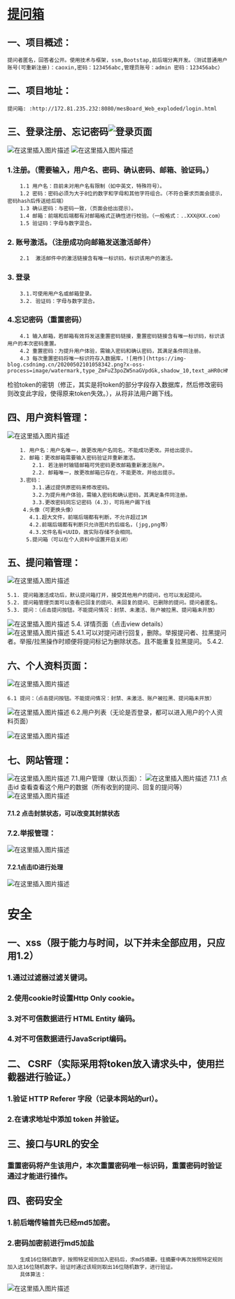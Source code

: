 # [提问箱](http://172.81.235.232:8080/mesBoard_Web_exploded/login.html)

## 一、项目概述：
    提问者匿名，回答者公开。使用技术与框架，ssm,Bootstap,前后端分离开发。（测试普通用户账号(可重新注册)：caoxin,密码：123456abc,管理员账号：admin 密码：123456abc）

## 二、项目地址：  
    提问箱: :http://172.81.235.232:8080/mesBoard_Web_exploded/login.html
   
## 三、登录注册、忘记密码![登录页面](https://img-blog.csdnimg.cn/20200502100751866.png?x-oss-process=image/watermark,type_ZmFuZ3poZW5naGVpdGk,shadow_10,text_aHR0cHM6Ly9ibG9nLmNzZG4ubmV0L3FxXzQzODA1MDUz,size_16,color_FFFFFF,t_70#pic_center)
![在这里插入图片描述](https://img-blog.csdnimg.cn/20200502101136601.png?x-oss-process=image/watermark,type_ZmFuZ3poZW5naGVpdGk,shadow_10,text_aHR0cHM6Ly9ibG9nLmNzZG4ubmV0L3FxXzQzODA1MDUz,size_16,color_FFFFFF,t_70#pic_center)
![在这里插入图片描述](https://img-blog.csdnimg.cn/20200502101258115.png?x-oss-process=image/watermark,type_ZmFuZ3poZW5naGVpdGk,shadow_10,text_aHR0cHM6Ly9ibG9nLmNzZG4ubmV0L3FxXzQzODA1MDUz,size_16,color_FFFFFF,t_70#pic_center)

  ###   1.注册。（需要输入，用户名、密码、确认密码、邮箱、验证码。）
        1.1 用户名：目前未对用户名有限制（如中英文，特殊符号）。
        1.2 密码：密码必须为大于8位的数字和字母和其他字符组合。（不符合要求页面会提示，密码hash后传送给后端）
        1.3 确认密码：与密码一致，（页面会给出提示）。
        1.4 邮箱：前端和后端都有对邮箱格式正确性进行校验。（一般格式：..XXX@XX.com）
        1.5 验证码：字母与数字混合。
  ###     2. 账号激活。（注册成功向邮箱发送激活邮件）
      	2.1  激活邮件中的激活链接含有唯一标识码，标识该用户的激活。
 ###   3. 登录  
      	3.1.可使用用户名或邮箱登录。
      	3.2. 验证码：字母与数字混合。
 ###   4.忘记密码（重置密码）
      	4.1 输入邮箱，若邮箱有效将发送重置密码链接，重置密码链接含有唯一标识码，标识该用户的本次密码重置。
      	4.2 重置密码：为提升用户体验，需输入密码和确认密码，其满足条件同注册。
      	4.3 每次重置密码将唯一标识符存入数据库，![用作](https://img-blog.csdnimg.cn/20200502101058342.png?x-oss-process=image/watermark,type_ZmFuZ3poZW5naGVpdGk,shadow_10,text_aHR0cHM6Ly9ibG9nLmNzZG4ubmV0L3FxXzQzODA1MDUz,size_16,color_FFFFFF,t_70#pic_center)
检验token的密钥（修正，其实是将token的部分字段存入数据库，然后修改密码则改变此字段，使得原来token失效。），从将非法用户踢下线。
      	
## 四、用户资料管理：
![在这里插入图片描述](https://img-blog.csdnimg.cn/20200502101731819.png?x-oss-process=image/watermark,type_ZmFuZ3poZW5naGVpdGk,shadow_10,text_aHR0cHM6Ly9ibG9nLmNzZG4ubmV0L3FxXzQzODA1MDUz,size_16,color_FFFFFF,t_70#pic_center)

		1. 用户名：用户名唯一，故更改用户名同名，不能成功更改。并给出提示。
		2. 邮箱：更改邮箱需要输入密码验证并重新激活。
			2.1. 若注册时输错邮箱可凭密码更改邮箱重新激活账户。
			2.2. 邮箱唯一，故更改邮箱已存在，不能更改，并给出提示。
		3.密码：
		 	3.1.通过提供原密码来修改密码。
		 	3.2.为提升用户体验，需输入密码和确认密码，其满足条件同注册。
		 	3.3.更改密码同忘记密码（4.3），可将用户踢下线
		 4.头像（可更换头像）
		   4.1.超大文件，前端后端都有判断，不允许超过1M
		   4.2.前端后端都有判断只允许图片的后缀名，(jpg,png等）
		   4.3.文件名有+UUID，故实际存储不会相同。
		  5.提问箱（可以在个人资料中设置开启关闭）
		  
## 五、提问箱管理：
![在这里插入图片描述](https://img-blog.csdnimg.cn/20200502162302207.png?x-oss-process=image/watermark,type_ZmFuZ3poZW5naGVpdGk,shadow_10,text_aHR0cHM6Ly9ibG9nLmNzZG4ubmV0L3FxXzQzODA1MDUz,size_16,color_FFFFFF,t_70#pic_center)

	5.1. 提问箱激活成功后，默认提问箱打开，接受其他用户的提问，也可以发起提问。
	5.2. 提问箱管理页面可以查看已回复的提问、未回复的提问、已删除的提问。提问者匿名。
	5.3. 提问：（点击提问按钮。不能提问情况：封禁、未激活、账户被拉黑、提问箱未开放）
![在这里插入图片描述](https://img-blog.csdnimg.cn/20200502162844735.png?x-oss-process=image/watermark,type_ZmFuZ3poZW5naGVpdGk,shadow_10,text_aHR0cHM6Ly9ibG9nLmNzZG4ubmV0L3FxXzQzODA1MDUz,size_16,color_FFFFFF,t_70)
 5.4. 详情页面（点击view details）
		![在这里插入图片描述](https://img-blog.csdnimg.cn/2020050216584433.png?x-oss-process=image/watermark,type_ZmFuZ3poZW5naGVpdGk,shadow_10,text_aHR0cHM6Ly9ibG9nLmNzZG4ubmV0L3FxXzQzODA1MDUz,size_16,color_FFFFFF,t_70)
	5.4.1.可以对提问进行回复，删除。举报提问者、拉黑提问者。举报/拉黑操作时顺便将提问标记为删除状态。且不能重复拉黑提问。
	5.4.2.

## 六、个人资料页面：
![在这里插入图片描述](https://img-blog.csdnimg.cn/20200502212943952.png?x-oss-process=image/watermark,type_ZmFuZ3poZW5naGVpdGk,shadow_10,text_aHR0cHM6Ly9ibG9nLmNzZG4ubmV0L3FxXzQzODA1MDUz,size_16,color_FFFFFF,t_70)


	6.1 提问：（点击提问按钮。不能提问情况：封禁、未激活、账户被拉黑、提问箱未开放）
![在这里插入图片描述](https://img-blog.csdnimg.cn/20200502162844735.png?x-oss-process=image/watermark,type_ZmFuZ3poZW5naGVpdGk,shadow_10,text_aHR0cHM6Ly9ibG9nLmNzZG4ubmV0L3FxXzQzODA1MDUz,size_16,color_FFFFFF,t_70)
  6.2.用户列表（无论是否登录，都可以进入用户的个人资料页面）

![在这里插入图片描述](https://img-blog.csdnimg.cn/20200502213238185.png)
## 七、网站管理：
![在这里插入图片描述](https://img-blog.csdnimg.cn/20200502222551383.png?x-oss-process=image/watermark,type_ZmFuZ3poZW5naGVpdGk,shadow_10,text_aHR0cHM6Ly9ibG9nLmNzZG4ubmV0L3FxXzQzODA1MDUz,size_16,color_FFFFFF,t_70)
7.1.用户管理（默认页面）：
![在这里插入图片描述](https://img-blog.csdnimg.cn/2020050222275959.png?x-oss-process=image/watermark,type_ZmFuZ3poZW5naGVpdGk,shadow_10,text_aHR0cHM6Ly9ibG9nLmNzZG4ubmV0L3FxXzQzODA1MDUz,size_16,color_FFFFFF,t_70)
	7.1.1 点击id
		查看查看这个用户的数据（所有收到的提问、回复的提问等）
		![在这里插入图片描述](https://img-blog.csdnimg.cn/20200502230010895.png?x-oss-process=image/watermark,type_ZmFuZ3poZW5naGVpdGk,shadow_10,text_aHR0cHM6Ly9ibG9nLmNzZG4ubmV0L3FxXzQzODA1MDUz,size_16,color_FFFFFF,t_70)
#### 7.1.2 点击封禁状态，可以改变其封禁状态	

### 7.2.举报管理：
![在这里插入图片描述](https://img-blog.csdnimg.cn/20200502230447280.png?x-oss-process=image/watermark,type_ZmFuZ3poZW5naGVpdGk,shadow_10,text_aHR0cHM6Ly9ibG9nLmNzZG4ubmV0L3FxXzQzODA1MDUz,size_16,color_FFFFFF,t_70)
#### 7.2.1点击ID进行处理
![在这里插入图片描述](https://img-blog.csdnimg.cn/20200502230527853.png?x-oss-process=image/watermark,type_ZmFuZ3poZW5naGVpdGk,shadow_10,text_aHR0cHM6Ly9ibG9nLmNzZG4ubmV0L3FxXzQzODA1MDUz,size_16,color_FFFFFF,t_70)

# 安全
## 一、xss（限于能力与时间，以下并未全部应用，只应用1.2）
### 1.通过过滤器过滤关键词。
### 2.使用cookie时设置Http Only cookie。
### 3.对不可信数据进行 HTML Entity 编码。
### 4.对不可信数据进行JavaScript编码。
 
## 二、 CSRF（实际采用将token放入请求头中，使用拦截器进行验证。）
### 1.验证 HTTP Referer 字段（记录本网站的url）。
### 2.在请求地址中添加 token 并验证。

## 三、接口与URL的安全
### 重置密码将产生该用户，本次重置密码唯一标识码，重置密码时验证通过才能进行操作。

## 四、密码安全
### 1.前后端传输首先已经md5加密。
### 2.密码加密前进行md5加盐
		生成16位随机数字，按照特定规则加入密码后，求md5摘要。往摘要中再次按照特定规则加入这16位随机数字。验证时通过该规则取出16位随机数字，进行验证。
		具体算法：
![在这里插入图片描述](https://img-blog.csdnimg.cn/20200502235647955.png?x-oss-process=image/watermark,type_ZmFuZ3poZW5naGVpdGk,shadow_10,text_aHR0cHM6Ly9ibG9nLmNzZG4ubmV0L3FxXzQzODA1MDUz,size_16,color_FFFFFF,t_70)

